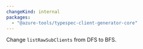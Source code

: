 ```yaml
---
changeKind: internal
packages:
  - "@azure-tools/typespec-client-generator-core"
---
```


Change `listRawSubClients` from DFS to BFS.